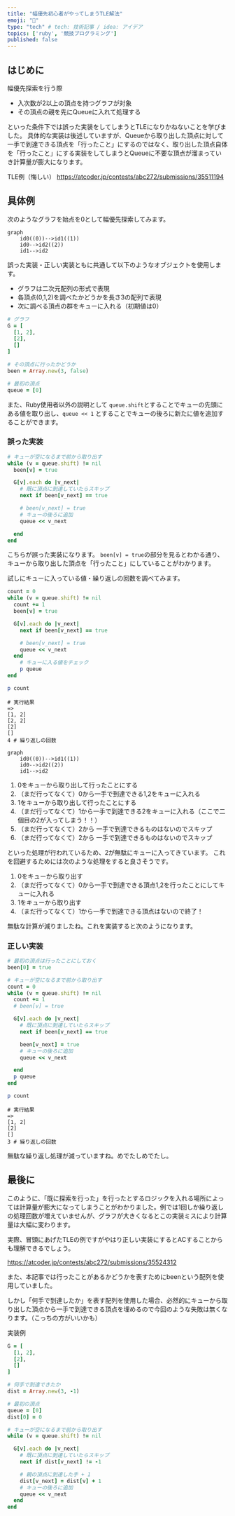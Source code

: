 ```yaml
---
title: "幅優先初心者がやってしまうTLE解法"
emoji: "🦧"
type: "tech" # tech: 技術記事 / idea: アイデア
topics: ['ruby', '競技プログラミング']
published: false
---
```


## はじめに
幅優先探索を行う際

- 入次数が2以上の頂点を持つグラフが対象
- その頂点の親を先にQueueに入れて処理する

といった条件下では誤った実装をしてしまうとTLEになりかねないことを学びました。
具体的な実装は後述していますが、Queueから取り出した頂点に対して一手で到達できる頂点を「行ったこと」にするのではなく、取り出した頂点自体を「行ったこと」にする実装をしてしまうとQueueに不要な頂点が溜まっていき計算量が膨大になります。


TLE例（悔しい）
https://atcoder.jp/contests/abc272/submissions/35511194


## 具体例
次のようなグラフを始点を0として幅優先探索してみます。

```mermaid
graph
    id0((0))-->id1((1))
    id0-->id2((2))
    id1-->id2
```

誤った実装・正しい実装ともに共通して以下のようなオブジェクトを使用します。

- グラフは二次元配列の形式で表現
- 各頂点(0,1,2)を調べたかどうかを長さ3の配列で表現
- 次に調べる頂点の群をキューに入れる（初期値は0）

```ruby
# グラフ
G = [
  [1, 2],
  [2],
  []
]

# その頂点に行ったかどうか
been = Array.new(3, false)

# 最初の頂点
queue = [0]
```

また、Ruby使用者以外の説明として
`queue.shift`とすることでキューの先頭にある値を取り出し、`queue << 1` とすることでキューの後ろに新たに値を追加することができます。

### 誤った実装

```ruby
# キューが空になるまで前から取り出す
while (v = queue.shift) != nil
  been[v] = true

  G[v].each do |v_next|
    # 既に頂点に到達していたらスキップ
    next if been[v_next] == true

    # been[v_next] = true
    # キューの後ろに追加
    queue << v_next

  end
end
```

こちらが誤った実装になります。
`been[v] = true`の部分を見るとわかる通り、キューから取り出した頂点を「行ったこと」にしていることがわかります。

試しにキューに入っている値・繰り返しの回数を調べてみます。


```ruby
count = 0
while (v = queue.shift) != nil
  count += 1 
  been[v] = true

  G[v].each do |v_next|
    next if been[v_next] == true

    # been[v_next] = true
    queue << v_next
  end
    # キューに入る値をチェック
    p queue
end

p count
```

```
# 実行結果
=> 
[1, 2]
[2, 2]
[2]
[]
4 # 繰り返しの回数
```

```mermaid
graph
    id0((0))-->id1((1))
    id0-->id2((2))
    id1-->id2
```


1. 0をキューから取り出して行ったことにする
2. （まだ行ってなくて）0から一手で到達できる1,2をキューに入れる
3. 1をキューから取り出して行ったことにする
1. （まだ行ってなくて）1から一手で到達できる2をキューに入れる（ここで二個目の2が入ってしまう！！）
1. （まだ行ってなくて）2から 一手で到達できるものはないのでスキップ
1. （まだ行ってなくて）2から 一手で到達できるものはないのでスキップ


といった処理が行われているため、2が無駄にキューに入ってきています。
これを回避するためには次のような処理をすると良さそうです。


1. 0をキューから取り出す
2. （まだ行ってなくて）0から一手で到達できる頂点1,2を行ったことにしてキューに入れる
3. 1をキューから取り出す
1. （まだ行ってなくて）1から一手で到達できる頂点はないので終了！

無駄な計算が減りましたね。これを実装すると次のようになります。

### 正しい実装

```ruby
# 最初の頂点は行ったことにしておく
been[0] = true

# キューが空になるまで前から取り出す
count = 0
while (v = queue.shift) != nil
  count += 1
  # been[v] = true

  G[v].each do |v_next|
    # 既に頂点に到達していたらスキップ
    next if been[v_next] == true

    been[v_next] = true
    # キューの後ろに追加
    queue << v_next

  end
  p queue
end

p count
```

```
# 実行結果
=> 
[1, 2]
[2]
[]
3 # 繰り返しの回数
```

無駄な繰り返し処理が減っていますね。めでたしめでたし。

## 最後に
このように、「既に探索を行った」を行ったとするロジックを入れる場所によっては計算量が膨大になってしまうことがわかりました。例では1回しか繰り返しの処理回数が増えていませんが、グラフが大きくなるとこの実装ミスにより計算量は大幅に変わります。

実際、冒頭にあげたTLEの例ですがやはり正しい実装にするとACすることからも理解できるでしょう。

https://atcoder.jp/contests/abc272/submissions/35524312


また、本記事では行ったことがあるかどうかを表すためにbeenという配列を使用していました。

しかし「何手で到達したか」を表す配列を使用した場合、必然的にキューから取り出した頂点から一手で到達できる頂点を埋めるので今回のような失敗は無くなります。（こっちの方がいいかも）

実装例

```ruby
G = [
  [1, 2],
  [2],
  []
]

# 何手で到達できたか
dist = Array.new(3, -1)

# 最初の頂点
queue = [0]
dist[0] = 0

# キューが空になるまで前から取り出す
while (v = queue.shift) != nil

  G[v].each do |v_next|
    # 既に頂点に到達していたらスキップ
    next if dist[v_next] != -1

    # 親の頂点に到達した手 + 1
    dist[v_next] = dist[v] + 1
    # キューの後ろに追加
    queue << v_next
  end
end
```
